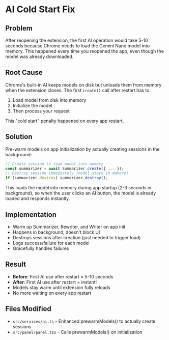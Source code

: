 # AI Cold Start Fix

## Problem
After reopening the extension, the first AI operation would take 5-10 seconds because Chrome needs to load the Gemini Nano model into memory. This happened every time you reopened the app, even though the model was already downloaded.

## Root Cause
Chrome's built-in AI keeps models on disk but unloads them from memory when the extension closes. The first `create()` call after restart has to:
1. Load model from disk into memory
2. Initialize the model
3. Then process your request

This "cold start" penalty happened on every app restart.

## Solution
Pre-warm models on app initialization by actually creating sessions in the background:

```typescript
// Create session to load model into memory
const summarizer = await Summarizer.create({ ... });
// Destroy session immediately (model stays in memory)
if (summarizer.destroy) summarizer.destroy();
```

This loads the model into memory during app startup (2-3 seconds in background), so when the user clicks an AI button, the model is already loaded and responds instantly.

## Implementation
- Warm up Summarizer, Rewriter, and Writer on app init
- Happens in background, doesn't block UI
- Destroys sessions after creation (just needed to trigger load)
- Logs success/failure for each model
- Gracefully handles failures

## Result
- **Before**: First AI use after restart = 5-10 seconds
- **After**: First AI use after restart = instant!
- Models stay warm until extension fully reloads
- No more waiting on every app restart

## Files Modified
- `src/services/ai.ts` - Enhanced prewarmModels() to actually create sessions
- `src/panel/panel.tsx` - Calls prewarmModels() on initialization
